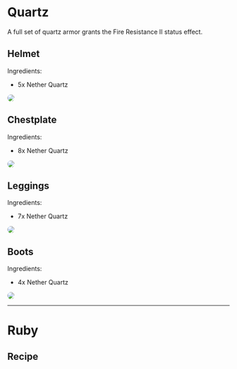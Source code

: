 #

# Quartz

A full set of quartz armor grants the Fire Resistance II status effect.

## Helmet
Ingredients:
* 5x Nether Quartz

<img style="border-radius:10px;" src="/steelwitchesplus/_media/recipes/recipe_quartz_helmet.png">

## Chestplate
Ingredients:
* 8x Nether Quartz

<img style="border-radius:10px;" src="/steelwitchesplus/_media/recipes/recipe_quartz_chestplate.png">

## Leggings
Ingredients:
* 7x Nether Quartz

<img style="border-radius:10px;" src="/steelwitchesplus/_media/recipes/recipe_quartz_leggings.png">

## Boots
Ingredients:
* 4x Nether Quartz

<img style="border-radius:10px;" src="/steelwitchesplus/_media/recipes/recipe_quartz_boots.png">

----

# Ruby

## Recipe